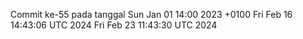 Commit ke-55 pada tanggal Sun Jan 01 14:00 2023 +0100
Fri Feb 16 14:43:06 UTC 2024
Fri Feb 23 11:43:30 UTC 2024
